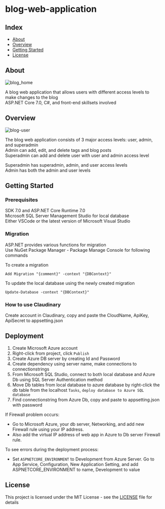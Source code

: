 # blog-web-application

## Index
  
  - [About](#About) 
  - [Overview](#Overview)
  - [Getting Started](#getting-started)
  - [License](#license)


## About  
![blog_home](https://user-images.githubusercontent.com/66958352/234617393-417b8410-ffae-49d1-97fe-63bae162bfae.png)

A blog web application that allows users with different access levels to make changes to the blog  
ASP.NET Core 7.0, C#, and front-end skillsets involved  

## Overview
![blog-user](https://user-images.githubusercontent.com/66958352/234618090-c311b6e3-7323-4fea-94fe-d335afba759e.png)

The blog web application consists of 3 major access levels: user, admin, and superadmin  
Admin can add, edit, and delete tags and blog posts  
Superadmin can add and delete user with user and admin access level  

Superadmin has superadmin, admin, and user access levels  
Admin has both the admin and user levels  


## Getting Started

### Prerequisites

SDK 7.0 and ASP.NET Core Runtime 7.0  
Microsoft SQL Server Management Studio for local database  
Either VSCode or the latest version of Microsoft Visual Studio  

### Migration

ASP.NET provides various functions for migration  
Use NuGet Package Manager - Package Manage Console for following commands

To create a migration  
```
Add Migration "{comment}" -context "{DBContext}"
```

To update the local database using the newly created migration
```
Update-Database -context "{DBContext}"
```

### How to use Claudinary

Create account in Claudinary, copy and paste the CloudName, ApiKey, ApiSecret to appsetting.json  


## Deployment  

1. Create Microsoft Azure account
2. Right-click from project, click `Publish`
3. Create Azure DB server by creating Id and Password
4. Create dependency using server name, make connections to connectionstrings
5. From Microsoft SQL Studio, connect to both local database and Azure Db using SQL Server Authentication method
6. Move Db tables from local database to azure database by right-click the db table from the localhost `Tasks`, `deploy database to Azure SQL database`  
7. Find connectionstring from Azure Db, copy and paste to appsetting.json with password

If Firewall problem occurs:
*  Go to Microsoft Azure, your db server, Networking, and add new Firewall rule using your IP address.
*  Also add the virtual IP address of web app in Azure to Db server Firewall rule.  

To see errors during the deployment process:
* Set `ASPNETCORE_ENVIRONMENT` to Development from Azure Server. Go to App Service, Configuration, New Application Setting, and add ASPNETCORE_ENVIRONMENT to name, Development to value


## License

This project is licensed under the MIT License - see the [LICENSE](LICENSE) file for details
